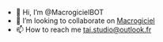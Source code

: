 - 👋 Hi, I’m @MacrogicielBOT
- 💞️ I’m looking to collaborate on [Macrogiciel](https://github.com/MacroGiciel)
- 📫 How to reach me <tai.studio@outlook.fr>
